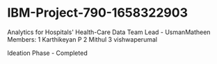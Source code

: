 # IBM-Project-790-1658322903
Analytics for Hospitals' Health-Care Data
Team Lead - UsmanMatheen
Members:
1 Karthikeyan P
2 Mithul
3 vishwaperumal


Ideation Phase - Completed
